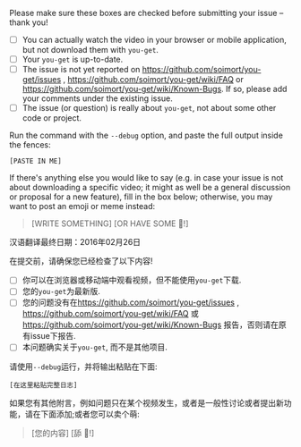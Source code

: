 Please make sure these boxes are checked before submitting your issue – thank you!

- [ ] You can actually watch the video in your browser or mobile application, but not download them with `you-get`.
- [ ] Your `you-get` is up-to-date.
- [ ] The issue is not yet reported on <https://github.com/soimort/you-get/issues> , <https://github.com/soimort/you-get/wiki/FAQ> or  <https://github.com/soimort/you-get/wiki/Known-Bugs>. If so, please add your comments under the existing issue.
- [ ] The issue (or question) is really about `you-get`, not about some other code or project.

Run the command with the `--debug` option, and paste the full output inside the fences:

```
[PASTE IN ME]
```

If there's anything else you would like to say (e.g. in case your issue is not about downloading a specific video; it might as well be a general discussion or proposal for a new feature), fill in the box below; otherwise, you may want to post an emoji or meme instead:

> [WRITE SOMETHING]
> [OR HAVE SOME :icecream:!]

汉语翻译最终日期：2016年02月26日

在提交前，请确保您已经检查了以下内容!

- [ ] 你可以在浏览器或移动端中观看视频，但不能使用`you-get`下载.
- [ ] 您的`you-get`为最新版.
- [ ] 您的问题没有在<https://github.com/soimort/you-get/issues> , <https://github.com/soimort/you-get/wiki/FAQ> 或 <https://github.com/soimort/you-get/wiki/Known-Bugs> 报告，否则请在原有issue下报告.
- [ ] 本问题确实关于`you-get`, 而不是其他项目.

请使用`--debug`运行，并将输出粘贴在下面:

```
[在这里粘贴完整日志]
```

如果您有其他附言，例如问题只在某个视频发生，或者是一般性讨论或者提出新功能，请在下面添加;或者您可以卖个萌:

> [您的内容]
> [舔 :icecream:!]
